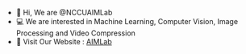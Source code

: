 - 👋 Hi, We are @NCCUAIMLab
- 💻 We are interested in Machine Learning, Computer Vision, Image Processing and Video Compression
- 🚀 Visit Our Website : [AIMLab](https://www.cs.nccu.edu.tw/~ytpeng/)

<!---
NCCUAIMLab/NCCUAIMLab is a ✨ special ✨ repository because its `README.md` (this file) appears on your GitHub profile.
You can click the Preview link to take a look at your changes.
--->
